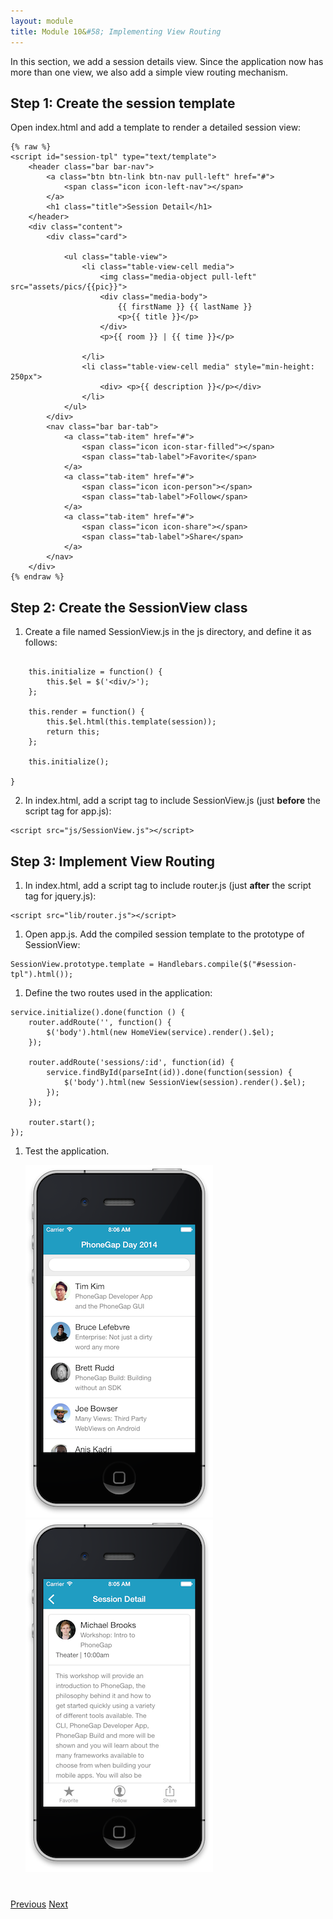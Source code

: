 ```yaml
---
layout: module
title: Module 10&#58; Implementing View Routing
---
```

In this section, we add a session details view. Since the application now has more than one view, we also add a simple view routing mechanism.

## Step 1: Create the session template

Open index.html and add a template to render a detailed session view:

  ```
  {% raw %}
  <script id="session-tpl" type="text/template">
      <header class="bar bar-nav">
          <a class="btn btn-link btn-nav pull-left" href="#">
              <span class="icon icon-left-nav"></span>
          </a>
          <h1 class="title">Session Detail</h1>
      </header>
      <div class="content">
          <div class="card">
  
              <ul class="table-view">
                  <li class="table-view-cell media">
                      <img class="media-object pull-left" src="assets/pics/{{pic}}">
                      <div class="media-body">
                          {{ firstName }} {{ lastName }}
                          <p>{{ title }}</p>
                      </div>
                      <p>{{ room }} | {{ time }}</p>
  
                  </li>                
                  <li class="table-view-cell media" style="min-height: 250px">
                      <div> <p>{{ description }}</p></div>
                  </li>                
              </ul>
          </div>
          <nav class="bar bar-tab">
              <a class="tab-item" href="#">
                  <span class="icon icon-star-filled"></span>
                  <span class="tab-label">Favorite</span>
              </a>
              <a class="tab-item" href="#">
                  <span class="icon icon-person"></span>
                  <span class="tab-label">Follow</span>
              </a>
              <a class="tab-item" href="#">
                  <span class="icon icon-share"></span>
                  <span class="tab-label">Share</span>
              </a>
          </nav>
      </div>
 {% endraw %}
  ```

## Step 2: Create the SessionView class

1. Create a file named SessionView.js in the js directory, and define it as follows:


  ```var SessionView = function(session) {

      this.initialize = function() {
          this.$el = $('<div/>');
      };

      this.render = function() {
          this.$el.html(this.template(session));
          return this;
      };

      this.initialize();

  }
  ```

2. In index.html, add a script tag to include SessionView.js (just **before** the script tag for app.js):

  ```
  <script src="js/SessionView.js"></script>
  ```


## Step 3: Implement View Routing

1. In index.html, add a script tag to include router.js (just **after** the script tag for jquery.js):

  ```
  <script src="lib/router.js"></script>
  ```

1. Open app.js. Add the compiled session template to the prototype of SessionView:

  ```
  SessionView.prototype.template = Handlebars.compile($("#session-tpl").html());
  ```

1. Define the two routes used in the application:

  ```
  service.initialize().done(function () {
      router.addRoute('', function() {
          $('body').html(new HomeView(service).render().$el);
      });

      router.addRoute('sessions/:id', function(id) {
          service.findById(parseInt(id)).done(function(session) {
              $('body').html(new SessionView(session).render().$el);
          });
      });

      router.start();
  });
  ```

1. Test the application.

    ![](images/home-view.png) ![](images/session-detail.png)

<div class="row" style="margin-top:40px;">
<div class="col-sm-12">
<a href="creating-view-classes.html" class="btn btn-default"><i class="glyphicon glyphicon-chevron-left"></i> 
Previous</a>
<a href="hardware-acceleration.html" class="btn btn-default pull-right">Next <i class="glyphicon 
glyphicon-chevron-right"></i></a>
</div>
</div>


